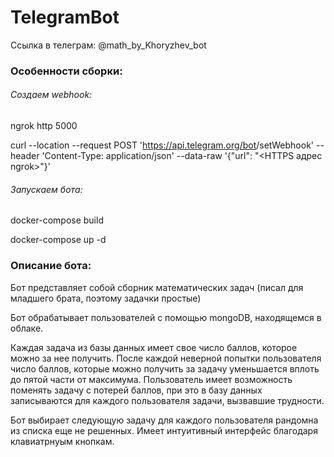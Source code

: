 # TelegramBot
Ссылка в телеграм: @math_by_Khoryzhev_bot
### Особенности сборки:
###### Создаем webhook:
ngrok http 5000

curl --location --request POST 'https://api.telegram.org/bot<BOT TOKEN>/setWebhook' --header 'Content-Type: application/json' --data-raw '{"url": "<HTTPS адрес ngrok>"}'


###### Запускаем бота:
docker-compose build

docker-compose up -d

### Описание бота:

Бот представляет собой сборник математических задач (писал для младшего брата, поэтому задачки простые)

Бот обрабатывает пользователей с помощью mongoDB, находящемся в облаке.

Каждая задача из базы данных имеет свое число баллов, которое можно за нее получить. После каждой неверной попытки пользователя число баллов, которые можно получить за задачу уменьшается вплоть до пятой части от максимума. Пользователь имеет возможность поменять задачу с потерей баллов, при это в базу данных записываются для каждого пользователя задачи, вызвавшие трудности. 

Бот выбирает следующую задачу для каждого пользователя рандомна из списка еще не решенных. Имеет интуитивный интерфейс благодаря клавиатрнуым кнопкам.
